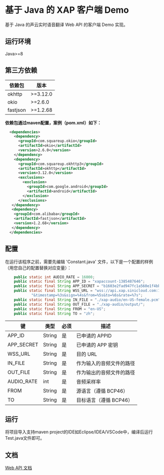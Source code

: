 # 基于 Java 的 XAP 客户端 Demo

基于 Java 的声云实时语音翻译 Web API 的客户端 Demo 实现。

## 运行环境

Java&gt;=8

## 第三方依赖

| 依赖包     | 版本        |
| --------- | ---------- |
| okhttp    | &gt;=3.12.0 |
| okio | &gt;=2.6.0 |
| fastjson | &gt;=1.2.68 |

**依赖包通过maven配置，案例（pom.xml）如下：**
````xml
  <dependencies>
	<dependency>
	  <groupId>com.squareup.okio</groupId>
	  <artifactId>okio</artifactId>
	  <version>2.6.0</version>
	</dependency>
	<dependency>
      <groupId>com.squareup.okhttp3</groupId>
      <artifactId>okhttp</artifactId>
      <version>3.12.0</version>
      <exclusions>
        <exclusion>
          <groupId>com.google.android</groupId>
          <artifactId>android</artifactId>
        </exclusion>
      </exclusions>
   </dependency>
   <dependency>
    <groupId>com.alibaba</groupId>
    <artifactId>fastjson</artifactId>
    <version>1.2.68</version>
   </dependency>
  </dependencies>
````

## 配置

在运行该程序之前，需要先编辑 'Constant.java' 文件，以下是一个配置的样例（用您自己的配置替换对应变量）：

```java
    public static int AUDIO_RATE = 16000;
    public static final String APP_ID = "xapaccount-1385487646";
    public static final String APP_SECRET = "b1603e2fad947fc1a560e1f4bb7ffd589f2fbd785ca5176758ec0c9834ac4e3f";
    public static final String WSS_URL = "wss://api.xap.sinicloud.com:16443/v1/xap/?appID=%1s&salt=%2s" +
            "&timestamp=%3s&sign=%4s&from=%5s&to=%6s&rate=%7s";
    public static final String IN_FILE = "./xap-audio/en-US-female.pcm";
    public static final String OUT_FILE = "./xap-audio/output/";
    public static final String FROM = "en-US";
    public static final String TO = "zh";
```

| 键                      | 类型   | 必须 | 描述 |
| ---------------------- | ------ | --- | ---- |
| APP_ID              | String | 是  | 已申请的 APPID |
| APP_SECRET          | String | 是  | 已申请的 APP 密钥 |
| WSS_URL                 | String | 是  | 目的 URL|
| IN_FILE            | String | 是  | 作为输入的音频文件的路径 |
| OUT_FILE            | String | 是  | 作为输出的音频文件的路径 |
| AUDIO_RATE      | int | 是  | 音频采样率 |
| FROM             | String | 是  | 源语言（遵循 BCP46） |
| TO  | String | 是  | 目标语言（遵循 BCP46） |

## 运行

将项目导入支持maven project的IDE如Eclipse/IDEA/VSCode中，编译后运行Test.java文件即可。

## 文档

[Web API 文档](https://github.com/sinicloud/xap/blob/master/README.md)